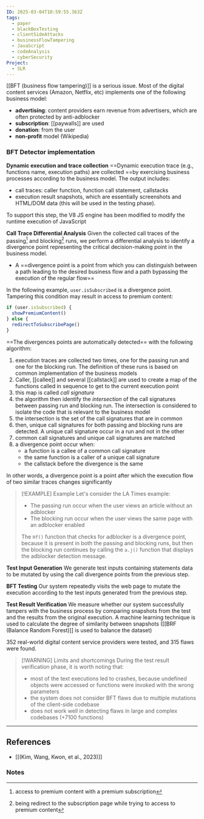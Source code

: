 ```yaml
---
ID: 2025-03-04T10:59:55.363Z
tags:
  - paper
  - blackBoxTesting
  - clientSideAttacks
  - businessFlowTampering
  - JavaScript
  - codeAnalysis
  - cyberSecurity
Project:
  - SLR
---
```

[[BFT (business flow tampering)]] is a serious issue. Most of the digital content services (Amazon, Netflix, etc) implements one of the following business model:
- **advertising**: content providers earn revenue from advertisers, which are often protected by anti-adblocker
- **subscription**: [[paywalls]] are used 
- **donation**: from the user
- **non-profit** model (Wikipedia)

### BFT Detector implementation

**Dynamic execution and trace collection**
==Dynamic execution trace (e.g., functions name, execution paths) are collected ==by exercising business processes according to the business model. The output includes:
- call traces: caller function, function call statement, callstacks
- execution result snapshots, which are essentially screenshots and HTML/DOM data (this will be used in the testing phase).

To support this step, the V8 JS engine has been modified to modify the runtime execution of JavaScript

**Call Trace Differential Analysis**
Given the collected call traces of the passing[^1] and blocking[^2] runs, we perform a differential analysis to identify a divergence point representing the critical decision-making point in the business model.
-  A ==divergence point is a point from which you can distinguish between a path leading to the desired business flow and a path bypassing the execution of the regular flow==

In the following example, `user.isSubscribed` is a divergence point. Tampering this condition may result in access to premium content:

```JavaScript
if (user.isSubscribed) {
  showPremiumContent()
} else {
  redirectToSubscribePage()
}
```

==The divergences points are automatically detected== with the following algorithm:
1. execution traces are collected two times, one for the passing run and one for the blocking run. The definition of these runs is based on common implementation of the business models
2. Caller, [[callee]] and several [[callstack]] are used to create a map of the functions called in sequence to get to the current execution point
3. this map is called *call signature*
4. the algorithm then identify the *intersection* of the call signatures between passing run and blocking run. The intersection is considered to isolate the code that is relevant to the business model
5. the intersection is the set of the call signatures that are in common
6. then, unique call signatures for both passing and blocking runs are detected. A unique call signature occur in a run and not in the other
7. common call signatures and unique call signatures are matched
8. a divergence point occur when:
	- a function is a callee of a common call signature
	- the same function is a caller of a unique call signature
	- the callstack before the divergence is the same

In other words, a divergence point is a point after which the execution flow of two similar traces changes significantly

> [!EXAMPLE] Example
> Let's consider the LA Times example:
> - The passing run occur when the user views an article without an adblocker
> - The blocking run occur when the user views the same page with an adblocker enabled
> 
> The `Hf()` function that checks for adblocker is a divergence point, because it is present in both the passing and blocking runs, but then the blocking run continues by calling the `a.j()` function that displays the adblocker detection message.

**Test Input Generation**
We generate test inputs containing statements data to be mutated by using the call divergence points from the previous step.

**BFT Testing**
Our system repeatedly visits the web page to mutate the execution according to the test inputs generated from the previous step.

**Test Result Verification**
We measure whether our system successfully tampers with the business process by comparing snapshots from the test and the results from the original execution. A machine learning technique is used to calculate the degree of similarity between snapshots ([[BRF (Balance Random Forest)]] is used to balance the dataset)

352 real-world digital content service providers were tested, and 315 flaws were found.


> [!WARNING] Limits and shortcomings
> During the test result verification phase, it is worth noting that:
> - most of the text executions led to crashes, because undefined objects were accessed or functions were invoked with the wrong parameters
> - the system does not consider BFT flaws due to multiple mutations of the client-side codebase
> - does not work well in detecting flaws in large and complex codebases (+7100 functions)

---
## References
- [[(Kim, Wang, Kwon, et al., 2023)]]

### Notes
[^1]: access to premium content with a premium subscription
[^2]: being redirect to the subscription page while trying to access to premium content
